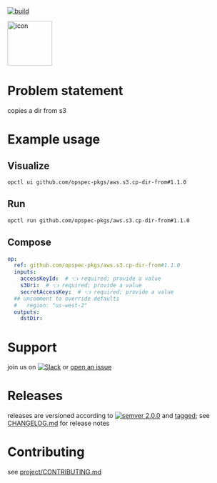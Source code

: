 [![build](https://github.com/opspec-pkgs/aws.s3.cp-dir-from/actions/workflows/build.yml/badge.svg)](https://github.com/opspec-pkgs/aws.s3.cp-dir-from/actions/workflows/build.yml)


<img src="icon.svg" alt="icon" height="100px">

# Problem statement

copies a dir from s3

# Example usage

## Visualize

```shell
opctl ui github.com/opspec-pkgs/aws.s3.cp-dir-from#1.1.0
```

## Run

```
opctl run github.com/opspec-pkgs/aws.s3.cp-dir-from#1.1.0
```

## Compose

```yaml
op:
  ref: github.com/opspec-pkgs/aws.s3.cp-dir-from#1.1.0
  inputs:
    accessKeyId:  # 👈 required; provide a value
    s3Uri:  # 👈 required; provide a value
    secretAccessKey:  # 👈 required; provide a value
  ## uncomment to override defaults
  #   region: "us-west-2"
  outputs:
    dstDir:
```

# Support

join us on
[![Slack](https://img.shields.io/badge/slack-opctl-E01563.svg)](https://join.slack.com/t/opctl/shared_invite/zt-51zodvjn-Ul_UXfkhqYLWZPQTvNPp5w)
or
[open an issue](https://github.com/opspec-pkgs/aws.s3.cp-dir-from/issues)

# Releases

releases are versioned according to
[![semver 2.0.0](https://img.shields.io/badge/semver-2.0.0-brightgreen.svg)](http://semver.org/spec/v2.0.0.html)
and [tagged](https://git-scm.com/book/en/v2/Git-Basics-Tagging); see
[CHANGELOG.md](CHANGELOG.md) for release notes

# Contributing

see
[project/CONTRIBUTING.md](https://github.com/opspec-pkgs/project/blob/main/CONTRIBUTING.md)
